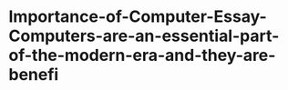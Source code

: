# Importance-of-Computer-Essay-Computers-are-an-essential-part-of-the-modern-era-and-they-are-benefi